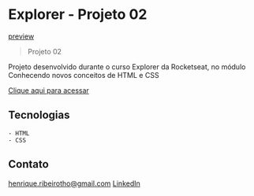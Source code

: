 # Explorer - Projeto 02

[preview]()

> Projeto 02

Projeto desenvolvido durante o curso Explorer da Rocketseat, no módulo Conhecendo novos conceitos de HTML e CSS

[Clique aqui para acessar](https://henriquetho.github.io/projeto02-explorer/)

## Tecnologias

    - HTML
    - CSS

## Contato

henrique.ribeirotho@gmail.com
[LinkedIn](https://www.linkedin.com/in/henrique-thomazin-068922162/)

[def]: ./.github/preview.png